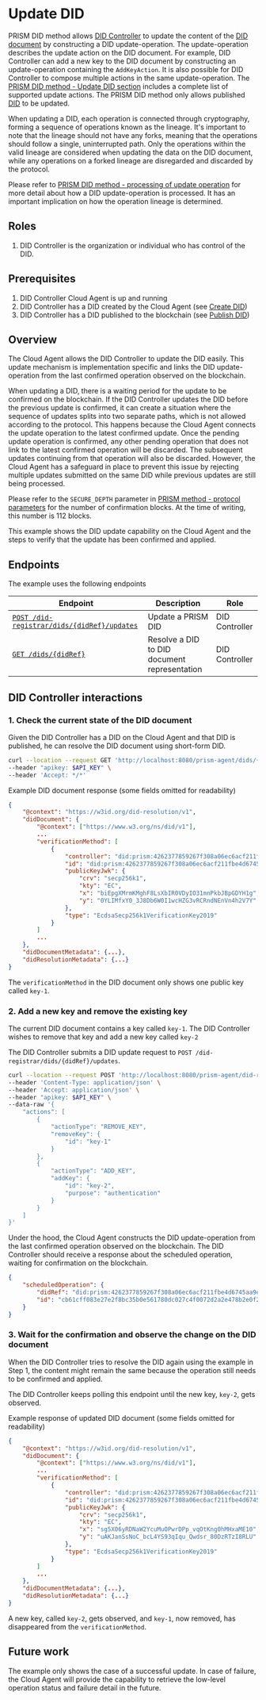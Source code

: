 # Update DID

PRISM DID method allows [DID Controller](/docs/concepts/glossary#did-controller) to update the content of the [DID document](/docs/concepts/glossary#did-document) by constructing a DID update-operation.
The update-operation describes the update action on the DID document.
For example, DID Controller can add a new key to the DID document by constructing an update-operation containing the `AddKeyAction`.
It is also possible for DID Controller to compose multiple actions in the same update-operation.
The [PRISM DID method - Update DID section](https://github.com/input-output-hk/prism-did-method-spec/blob/main/w3c-spec/PRISM-method.md#update-did) includes a complete list of supported update actions.
The PRISM DID method only allows published [DID](/docs/concepts/glossary#decentralized-identifier) to be updated.

When updating a DID, each operation is connected through cryptography,
forming a sequence of operations known as the lineage.
It's important to note that the lineage should not have any forks,
meaning that the operations should follow a single, uninterrupted path.
Only the operations within the valid lineage are considered when updating the data on
the DID document, while any operations on a forked lineage are disregarded and discarded by the protocol.

Please refer to [PRISM DID method - processing of update operation](https://github.com/input-output-hk/prism-did-method-spec/blob/main/w3c-spec/PRISM-method.md#processing-of-updatedidoperations) for more detail about how a DID update-operation is processed.
It has an important implication on how the operation lineage is determined.

## Roles

1. DID Controller is the organization or individual who has control of the DID.

## Prerequisites

1. DID Controller Cloud Agent is up and running
2. DID Controller has a DID created by the Cloud Agent (see [Create DID](./create.md))
3. DID Controller has a DID published to the blockchain (see [Publish DID](./publish.md))

## Overview

The Cloud Agent allows the DID Controller to update the DID easily. This update mechanism is implementation specific and links the DID update-operation from the last confirmed operation observed on the blockchain.

When updating a DID, there is a waiting period for the update to be confirmed on the blockchain.
If the DID Controller updates the DID before the previous update is confirmed,
it can create a situation where the sequence of updates splits into two separate paths,
which is not allowed according to the protocol. This happens because the Cloud Agent connects
the update operation to the latest confirmed update. Once the pending update operation is confirmed,
any other pending operation that does not link to the latest confirmed operation will be discarded.
The subsequent updates continuing from that operation will also be discarded.
However, the Cloud Agent has a safeguard in place to prevent this issue by rejecting
multiple updates submitted on the same DID while previous updates are still being processed.

Please refer to the `SECURE_DEPTH` parameter in [PRISM method - protocol parameters](https://github.com/input-output-hk/prism-did-method-spec/blob/main/w3c-spec/PRISM-method.md#versioning-and-protocol-parameters) for the number of confirmation blocks.
At the time of writing, this number is 112 blocks.

This example shows the DID update capability on the Cloud Agent and the steps to verify that the update has been confirmed and applied.

## Endpoints

The example uses the following endpoints

| Endpoint                                                                                                | Description                                  | Role           |
|---------------------------------------------------------------------------------------------------------|----------------------------------------------|----------------|
| [`POST /did-registrar/dids/{didRef}/updates`](/agent-api/#tag/DID-Registrar/operation/updateManagedDid) | Update a PRISM DID                           | DID Controller |
| [`GET /dids/{didRef}`](/agent-api/#tag/DID/operation/getDid)                                            | Resolve a DID to DID document representation | DID Controller |

## DID Controller interactions

### 1. Check the current state of the DID document

Given the DID Controller has a DID on the Cloud Agent and that DID is published, he can resolve the DID document using short-form DID.

```bash
curl --location --request GET 'http://localhost:8080/prism-agent/dids/{didRef}' \
--header "apikey: $API_KEY" \
--header 'Accept: */*'
```

Example DID document response (some fields omitted for readability)

```json
{
    "@context": "https://w3id.org/did-resolution/v1",
    "didDocument": {
        "@context": ["https://www.w3.org/ns/did/v1"],
        ...
        "verificationMethod": [
            {
                "controller": "did:prism:4262377859267f308a06ec6acf211fbe4d6745aa9e637e04548771169616fb86",
                "id": "did:prism:4262377859267f308a06ec6acf211fbe4d6745aa9e637e04548771169616fb86#key-1",
                "publicKeyJwk": {
                    "crv": "secp256k1",
                    "kty": "EC",
                    "x": "biEpgXMrmKMghF8LsXbIR0VDyIO31mnPkbJBpGDYH1g",
                    "y": "0YLIMfxY0_3J8Db6W0I1wcHZG3vRCRndNEnVn4h2V7Y"
                },
                "type": "EcdsaSecp256k1VerificationKey2019"
            }
        ]
        ...
    },
    "didDocumentMetadata": {...},
    "didResolutionMetadata": {...}
}
```
The `verificationMethod` in the DID document only shows one public key called `key-1`.

### 2. Add a new key and remove the existing key

The current DID document contains a key called `key-1`.
The DID Controller wishes to remove that key and add a new key called `key-2`

The DID Controller submits a DID update request to `POST /did-registrar/dids/{didRef}/updates`.

```bash
curl --location --request POST 'http://localhost:8080/prism-agent/did-registrar/dids/did:prism:4262377859267f308a06ec6acf211fbe4d6745aa9e637e04548771169616fb86/updates' \
--header 'Content-Type: application/json' \
--header 'Accept: application/json' \
--header "apikey: $API_KEY" \
--data-raw '{
    "actions": [
        {
            "actionType": "REMOVE_KEY",
            "removeKey": {
                "id": "key-1"
            }
        },
        {
            "actionType": "ADD_KEY",
            "addKey": {
                "id": "key-2",
                "purpose": "authentication"
            }
        }
    ]
}'
```
Under the hood, the Cloud Agent constructs the DID update-operation from the last confirmed operation observed on the blockchain.
The DID Controller should receive a response about the scheduled operation, waiting for confirmation on the blockchain.


```json
{
    "scheduledOperation": {
        "didRef": "did:prism:4262377859267f308a06ec6acf211fbe4d6745aa9e637e04548771169616fb86",
        "id": "cb61cff083e27e2f8bc35b0e561780dc027c4f0072d2a2e478b2e0f26e3783b0"
    }
}
```

### 3. Wait for the confirmation and observe the change on the DID document

When the DID Controller tries to resolve the DID again using the example in Step 1,
the content might remain the same because the operation still needs to be confirmed and applied.

The DID Controller keeps polling this endpoint until the new key, `key-2`, gets observed.

Example response of updated DID document (some fields omitted for readability)

```json
{
    "@context": "https://w3id.org/did-resolution/v1",
    "didDocument": {
        "@context": ["https://www.w3.org/ns/did/v1"],
        ...
        "verificationMethod": [
            {
                "controller": "did:prism:4262377859267f308a06ec6acf211fbe4d6745aa9e637e04548771169616fb86",
                "id": "did:prism:4262377859267f308a06ec6acf211fbe4d6745aa9e637e04548771169616fb86#key-2",
                "publicKeyJwk": {
                    "crv": "secp256k1",
                    "kty": "EC",
                    "x": "sg5X06yRDNaW2YcuMuOPwrDPp_vqOtKng0hMHxaME10",
                    "y": "uAKJanSsNoC_bcL4YS93qIqu_Qwdsr_80DzRTzI8RLU"
                },
                "type": "EcdsaSecp256k1VerificationKey2019"
            }
        ]
        ...
    },
    "didDocumentMetadata": {...},
    "didResolutionMetadata": {...}
}
```

A new key, called `key-2`, gets observed, and `key-1`, now removed, has disappeared from the `verificationMethod`.

## Future work

The example only shows the case of a successful update.
In case of failure, the Cloud Agent will provide the capability to retrieve the low-level operation status and failure detail in the future.
